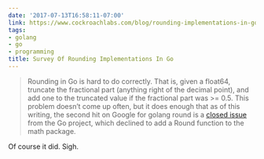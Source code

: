 ```yaml
---
date: '2017-07-13T16:58:11-07:00'
link: https://www.cockroachlabs.com/blog/rounding-implementations-in-go/
tags:
- golang
- go
- programming
title: Survey Of Rounding Implementations In Go
---
```


>Rounding in Go is hard to do correctly. That is, given a float64, truncate the fractional part (anything right of the decimal point), and add one to the truncated value if the fractional part was >= 0.5. This problem doesn’t come up often, but it does enough that as of this writing, the second hit on Google for golang round is a [closed issue](https://github.com/golang/go/issues/4594) from the Go project, which declined to add a Round function to the math package.

Of course it did. Sigh.
